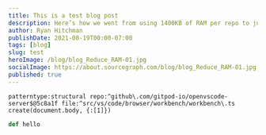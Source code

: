 ```yaml
---
title: This is a test blog post
description: Here’s how we went from using 1400KB of RAM per repo to just 310KB without affecting latency.
author: Ryan Hitchman
publishDate: 2021-08-19T00:00-07:00
tags: [blog]
slug: test
heroImage: /blog/blog_Reduce_RAM-01.jpg
socialImage: https://about.sourcegraph.com/blog/blog_Reduce_RAM-01.jpg
published: true
---
```


```sourcegraph
patterntype:structural repo:^github\.com/gitpod-io/openvscode-server$@5c8a1f file:^src/vs/code/browser/workbench/workbench\.ts create(document.body, {:[1]})
```

```ruby
def hello
```

<script>
  var sg_codefences = document.querySelectorAll('pre.language-sourcegraph, pre.sourcegraph')
  sg_codefences.forEach(element => {
    var sg_codeblock = element.querySelectorAll('code.language-sourcegraph, pre.chroma')
    var link = document.createElement('a')
    link.href = 'https://sourcegraph.com?q=' + encodeURIComponent(sg_codeblock[0].innerText)
    link.innerText = 'Open on Sourcegraph: '
    link.className = 'language-sourcegraph-link'
    element.prepend(link)
  })
</script>
